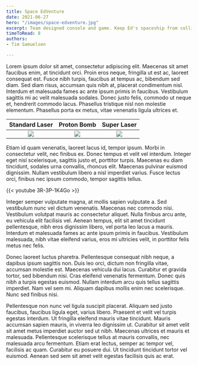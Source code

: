 ```yaml
---
title: Space EdVenture
date: 2021-06-27
hero: "/images/space-edventure.jpg"
excerpt: Team designed console and game. Keep Ed's spaceship from colliding with asteroids for as long as possible. 
timeToRead: 8
authors:
- Tim Samuelsen

---
```

Lorem ipsum dolor sit amet, consectetur adipiscing elit. Maecenas sit amet faucibus enim, at tincidunt orci. Proin eros neque, fringilla ut est ac, laoreet consequat est. Fusce nibh turpis, faucibus at tempus ac, bibendum sed diam. Sed diam risus, accumsan quis nibh at, placerat condimentum nisl. Interdum et malesuada fames ac ante ipsum primis in faucibus. Vestibulum sagittis mi ac velit malesuada sodales. Donec justo felis, commodo ut neque et, hendrerit commodo lacus. Phasellus tristique nisl non molestie elementum. Phasellus porta ex metus, vitae venenatis ligula ultrices et.

|  Standard Laser |  Proton Bomb |   Super Laser |
:-------------------------:|:-------------------------:|:-------------------------:
![](https://media.giphy.com/media/wkOnQNY0NJps0oVl0I/giphy.gif) | ![](https://media.giphy.com/media/XgVBoQ4dubMzya32O8/giphy.gif) | ![](https://media.giphy.com/media/AXPEvCLGbYEeo2AI9d/giphy.gif)  |

Etiam id quam venenatis, laoreet lacus id, tempor ipsum. Morbi in consectetur velit, nec finibus ex. Donec tempus et velit vel interdum. Integer eget nisl scelerisque, sagittis justo et, porttitor turpis. Maecenas eu diam tincidunt, sodales urna convallis, rhoncus elit. Maecenas pulvinar euismod dignissim. Nullam vestibulum libero a nisl imperdiet varius. Fusce lectus orci, finibus nec ipsum commodo, tempor sagittis tellus.

{{< youtube 3R-3P-1K4Go >}}

Integer semper vulputate magna, at mollis sapien vulputate a. Sed vestibulum nunc vel dictum venenatis. Maecenas nec commodo nisi. Vestibulum volutpat mauris ac consectetur aliquet. Nulla finibus arcu ante, eu vehicula elit facilisis vel. Aenean tempus, elit sit amet tincidunt pellentesque, nibh eros dignissim libero, vel porta leo lacus a mauris. Interdum et malesuada fames ac ante ipsum primis in faucibus. Vestibulum malesuada, nibh vitae eleifend varius, eros mi ultricies velit, in porttitor felis metus nec felis.

Donec laoreet luctus pharetra. Pellentesque consequat nibh neque, a dapibus ipsum sagittis non. Duis leo orci, dictum non fringilla vitae, accumsan molestie est. Maecenas vehicula dui lacus. Curabitur et gravida tortor, sed bibendum nisi. Cras eleifend venenatis fermentum. Donec quis nibh a turpis egestas euismod. Nullam interdum arcu quis tellus sagittis imperdiet. Nam vel sem mi. Aliquam dapibus mollis enim nec scelerisque. Nunc sed finibus nisi.

Pellentesque non nunc vel ligula suscipit placerat. Aliquam sed justo faucibus, faucibus ligula eget, varius libero. Praesent et velit vel turpis egestas interdum. Ut fringilla eleifend mauris vitae tincidunt. Mauris accumsan sapien mauris, in viverra leo dignissim ut. Curabitur sit amet velit sit amet metus imperdiet auctor sed ut nibh. Maecenas ultrices et mauris et malesuada. Pellentesque scelerisque tellus at mauris convallis, nec malesuada arcu fermentum. Etiam erat lectus, semper ac tempor vel, facilisis ac quam. Curabitur eu posuere dui. Ut tincidunt tincidunt tortor vel euismod. Aenean sed sem sit amet velit egestas facilisis quis ac erat.